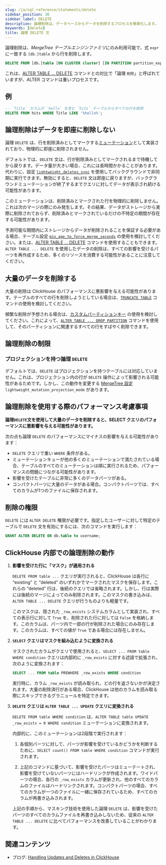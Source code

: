```yaml
---
slug: /ja/sql-reference/statements/delete
sidebar_position: 36
sidebar_label: DELETE
description: 論理削除は、データベースからデータを削除するプロセスを簡素化します。
keywords: [delete]
title: 論理 DELETE 文
---
```


論理削除は、*MergeTree テーブルエンジンファミリ*にのみ利用可能で、式 `expr` に一致する `[db.]table` から行を削除します。

``` sql
DELETE FROM [db.]table [ON CLUSTER cluster] [IN PARTITION partition_expr] WHERE expr;
```

これは、[ALTER TABLE ... DELETE](/ja/sql-reference/statements/alter/delete) コマンドとの対比で「論理 `削除`」と呼ばれていますが、ALTER コマンドは重いプロセスです。

## 例

```sql
-- `Title` カラムが `hello` を含む `hits` テーブルからすべての行を削除
DELETE FROM hits WHERE Title LIKE '%hello%';
```

## 論理削除はデータを即座に削除しない

論理 `DELETE` は、行を削除済みとしてマークする[ミューテーション](/ja/sql-reference/statements/alter#mutations)として実装されており、物理的に即座に削除されません。

デフォルトでは、`DELETE` 文は、行が削除済みとしてマークされるまで待機してから戻ります。データ量が大きい場合、これには長時間かかることがあります。代わりに、設定 [`lightweight_deletes_sync`](/ja/operations/settings/settings#lightweight_deletes_sync) を使用してバックグラウンドで非同期に実行できます。無効にすると、`DELETE` 文は即座に戻りますが、バックグラウンドミューテーションが終了するまでクエリに対してデータが表示され続ける可能性があります。

このミューテーションは、削除済みとマークされた行を物理的に削除しません。これは次のマージの際にのみ発生します。その結果、データがストレージから実際に削除されておらず、削除済みとマークされているだけの不特定の期間が存在する可能性があります。

予測可能な期間内にストレージからデータが削除されることを保証する必要がある場合、テーブル設定 [`min_age_to_force_merge_seconds`](https://clickhouse.com/docs/ja/operations/settings/merge-tree-settings#min_age_to_force_merge_seconds) の使用を検討してください。または、[ALTER TABLE ... DELETE](/ja/sql-reference/statements/alter/delete) コマンドを使用することもできます。`ALTER TABLE ... DELETE` を使用したデータの削除は、すべての影響を受けるパーツを再作成するため、多くのリソースを消費する可能性があることに注意してください。

## 大量のデータを削除する

大量の削除は ClickHouse のパフォーマンスに悪影響を与える可能性があります。テーブルのすべての行を削除しようとしている場合は、[`TRUNCATE TABLE`](/ja/sql-reference/statements/truncate) コマンドの使用を検討してください。

頻繁な削除が予想される場合は、[カスタムパーティションキー](/ja/engines/table-engines/mergetree-family/custom-partitioning-key) の使用を検討してください。これによって、[`ALTER TABLE ... DROP PARTITION`](/ja/sql-reference/statements/alter/partition#drop-partitionpart) コマンドを使用して、そのパーティションに関連するすべての行をすばやく削除できます。

## 論理削除の制限

### プロジェクションを持つ論理 `DELETE`

デフォルトでは、`DELETE` はプロジェクションを持つテーブルには対応していません。これは、プロジェクション内の行が `DELETE` 操作によって影響される可能性があるためです。しかし、この動作を変更する [MergeTree 設定](https://clickhouse.com/docs/ja/operations/settings/merge-tree-settings) `lightweight_mutation_projection_mode` があります。

## 論理削除を使用する際のパフォーマンス考慮事項

**論理`DELETE`文を使用して大量のデータを削除すると、SELECT クエリのパフォーマンスに悪影響を与える可能性があります。**

次の点も論理 `DELETE` のパフォーマンスにマイナスの影響を与える可能性があります：

- `DELETE` クエリで重い `WHERE` 条件がある。
- ミューテーションキューが他の多くのミューテーションで満たされている場合、テーブルのすべてのミューテーションは順に実行されるため、パフォーマンスの問題につながる可能性があります。
- 影響を受けたテーブルに非常に多くのデータパーツがある。
- コンパクトパーツに大量のデータがある場合。コンパクトパーツでは、すべてのカラムが1つのファイルに保存されます。

## 削除の権限

`DELETE` には `ALTER DELETE` 権限が必要です。指定したユーザーに対して特定のテーブルで `DELETE` 文を有効にするには、次のコマンドを実行します：

```sql
GRANT ALTER DELETE ON db.table to username;
```

## ClickHouse 内部での論理削除の動作

1. **影響を受けた行に「マスク」が適用される**

   `DELETE FROM table ...` クエリが実行されると、ClickHouse は各行に “existing” と “deleted” のいずれかでマークされたマスクを保存します。これらの “deleted” 行は、後続のクエリでは省略されます。しかし、行は実際には後続のマージによってのみ削除されます。このマスクの書き込みは、`ALTER TABLE ... DELETE` クエリが行うものよりも軽量です。

   このマスクは、隠された `_row_exists` システムカラムとして実装され、すべての表示行に対して `True` を、削除された行に対しては `False` を格納します。このカラムは、パーツ内で一部の行が削除された場合にのみ存在します。このカラムは、すべての値が `True` である場合には存在しません。

2. **`SELECT` クエリはマスクを組み込むように変換される**

   マスクされたカラムがクエリで使用されると、`SELECT ... FROM table WHERE condition` クエリは内部的に `_row_exists` に対する述語で拡張され、次のように変換されます：
   ```sql
   SELECT ... FROM table PREWHERE _row_exists WHERE condition
   ```
   実行時に、カラム `_row_exists` が読み取られ、どの行を返さないかが決定されます。大量の削除済行がある場合、ClickHouse は他のカラムを読み取る際にスキップできるグラニュールを特定できます。

3. **`DELETE` クエリは `ALTER TABLE ... UPDATE` クエリに変換される**

   `DELETE FROM table WHERE condition` は、`ALTER TABLE table UPDATE _row_exists = 0 WHERE condition` ミューテーションに変換されます。

   内部的に、このミューテーションは2段階で実行されます：

   1. 各個別パーツに対して、パーツが影響を受けているかどうかを判断するために、`SELECT count() FROM table WHERE condition` コマンドが実行されます。

   2. 上記のコマンドに基づいて、影響を受けたパーツはミューテートされ、影響を受けていないパーツにはハードリンクが作成されます。ワイドパーツの場合、各行の `_row_exists` カラムが更新され、他のすべてのカラムのファイルはハードリンクされます。コンパクトパーツの場合、すべてのカラムが一つのファイルに一緒に保存されているため、すべてのカラムが再書き込みされます。

   上記の手順から、マスキング技術を使用した論理 `DELETE` は、影響を受けたパーツのすべてのカラムファイルを再書き込みしないため、従来の `ALTER TABLE ... DELETE` に比べてパフォーマンスを改善していることがわかります。

## 関連コンテンツ

- ブログ: [Handling Updates and Deletes in ClickHouse](https://clickhouse.com/blog/handling-updates-and-deletes-in-clickhouse)

